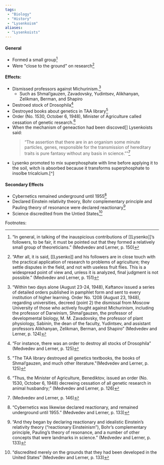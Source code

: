 ```yaml
---
tags:
 - "Biology"
 - "History"
 - "Lysenkoism"
aliases:
 - "Lysenkoists"
---
```

#### General
 - Formed a small group[^10]
 - Were "close to the ground" on research[^11]
#### Effects:
 - Dismissed professors against Michurinism.[^1]
	 - Such as Shmal’gauzen, Zavadovsky, Yudintsev, Alikhanyan, Zelikman, Berman, and Shapiro
 - Destroed stock of Drosophila[^2]
 - Destroyed books about genetics in TAA library[^3]
 - Order (No. 1530, October 6, 1948), Minister of Agriculture called cessation of genetic research.[^4]
 - When the mechanism of geneaction had been discoved[] Lysenkoists said:
	 > “The assertion that there are in an organism some minute particles, genes, responsible for the transmission of hereditary traits is pure fantasy  without any basis in science.””[^9]
 - Lysenko promoted to mix superphosphate with lime before applying it to the soil, witch is absorbed because it transforms superphosphate to insolbe tricalcium.[^]
#### Secondary Effects
 - Cybernetics remained underground until 1955[^5]
 - Declared Einstein relativity theory, Bohr complementary principle and Pauling theory of resonance were declared reactionary[^6]
 - Science discredited from the Untied States[^7]

Footnotes:

[^1]:“Within two days alone (August 23-24, 1948), Kaftanov  issued a series of detailed orders published in pamphlet form  and sent to every institution of higher learning. Order No.  1208 (August 23, 1948), regarding universities, decreed (point 2) the dismissal from Moscow University of those who actively fought against Michurinism, including the professor of  Darwinism, Shmal’gauzen, the professor of developmental  biology, M. M. Zavadovsky, the professor of plant physiology,  Sabinin, the dean of the faculty, Yudintsev, and assistant professors Alikhanyan, Zelikman, Berman, and Shapiro”  (Medvedev and Lerner, p. 124)

[^2]:“For instance, there was an order to destroy all  stocks of Drosophila”  (Medvedev and Lerner, p. 125)

[^3]:"The TAA library destroyed all genetics textbooks, the books of Shmal’gauzen, and much other literature."(Medvedev and Lerner, p. 125)

[^4]:“Thus, the Minister  of Agriculture, Benediktov, issued an order (No. 1530, October 6, 1948) decreeing cessation of all genetic research in  animal husbandry;” (Medvedev and Lerner, p. 126)

[^5]:“Cybernetics was likewise  declared reactionary, and remained underground until 1955.”  (Medvedev and Lerner, p. 133)

[^6]:“And they began by declaring reactionary and idealistic Einstein’s relativity theory (“reactionary Einsteinism”), Bohr’s complementary principle, Pauling’s theory of resonance, and a number of other concepts that were landmarks in science.”  (Medvedev and Lerner, p. 133)

[^7]:“discredited merely on the grounds that they had been developed in the United States”  (Medvedev and Lerner, p. 133)

[^8]:“And here is what the pillars of Lysenkoism asserted in 1961-1963, when the mechanism of gene action on the molecular level had already been discovered, and biology had emerged at the forefront of the natural sciences:”  (Medvedev and Lerner, p. 146)

[^9]:(Medvedev and Lerner, p. 146)

[^10]:“In general, in talking of the inauspicious contributions of  [[Lysenko]]’s followers, to be fair, it must be pointed out that they  formed a relatively small group of theoreticians.”  (Medvedev and Lerner, p. 150)

[^11]:“After all, it is said, [[Lysenko]] and his followers are in close touch with the practical application of research to problems of agriculture; they settle disputes in the field, and not with useless fruit flies. This is a widespread point of view and, unless it is analyzed, final judgment is not possible.” (Medvedev and Lerner, p. 151)

[^12]:“Lysenko for  many years proposed to mix superphosphate with lime before applying it to the soil. This procedure is absurd because it transforms superphosphate into an insoluble form, tricalcium phosphate”  (Medvedev and Lerner, p. 172)

[^13]: “We were shown how well the organic-mineral mixtures work. Very well, but it would be good to see a neighboring plot where other methods of fertilizing were used for comparison” (Medvedev and Lerner, p. 174)
<!--stackedit_data:
eyJoaXN0b3J5IjpbMTg1Njc4NDE3OV19
-->